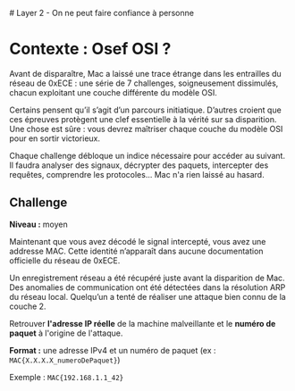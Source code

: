 # Layer 2 - On ne peut faire confiance à personne

# Contexte : Osef OSI ?

Avant de disparaître, Mac a laissé une trace étrange dans les entrailles du réseau de 0xECE : une série de 7 challenges, soigneusement dissimulés, chacun exploitant une couche différente du modèle OSI.

Certains pensent qu’il s’agit d’un parcours initiatique. D’autres croient que ces épreuves protègent une clef essentielle à la vérité sur sa disparition. Une chose est sûre : vous devrez maîtriser chaque couche du modèle OSI pour en sortir victorieux.

Chaque challenge débloque un indice nécessaire pour accéder au suivant. Il faudra analyser des signaux, décrypter des paquets, intercepter des requêtes, comprendre les protocoles... Mac n'a rien laissé au hasard.

## Challenge

**Niveau :** moyen

Maintenant que vous avez décodé le signal intercepté, vous avez une addresse MAC. Cette identité n’apparaît dans aucune documentation officielle du réseau de 0xECE.

Un enregistrement réseau a été récupéré juste avant la disparition de Mac. Des anomalies de communication ont été détectées dans la résolution ARP du réseau local. Quelqu’un a tenté de réaliser une attaque bien connu de la couche 2.

Retrouver **l'adresse IP réelle** de la machine malveillante et le **numéro de paquet** à l'origine de l'attaque.

**Format :** une adresse IPv4 et un numéro de paquet (ex : `MAC{X.X.X.X_numeroDePaquet}`)

Exemple : `MAC{192.168.1.1_42}`
